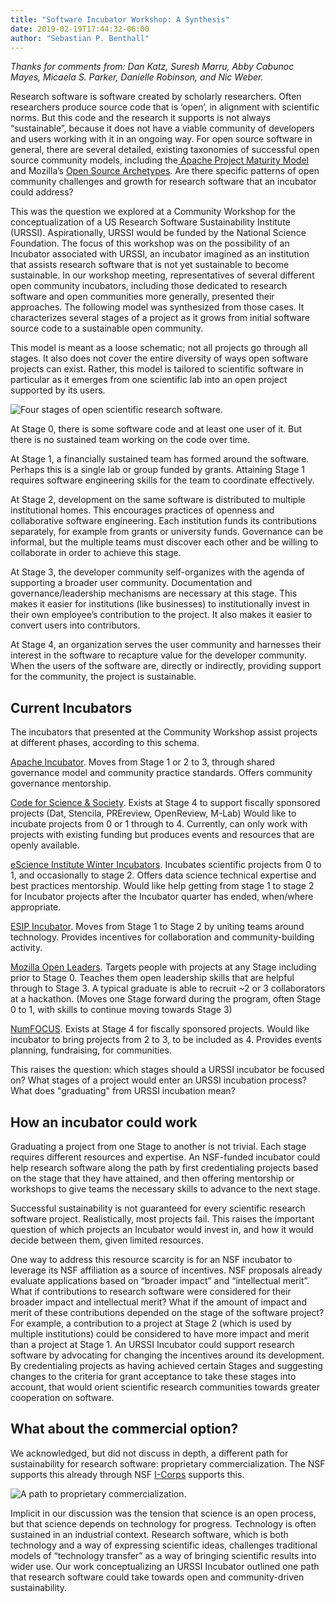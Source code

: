 ```yaml
---
title: "Software Incubator Workshop: A Synthesis"
date: 2019-02-19T17:44:32-06:00
author: "Sebastian P. Benthall"
---
```


*Thanks for comments from: Dan Katz, Suresh Marru, Abby Cabunoc Mayes, Micaela S. Parker, Danielle Robinson, and Nic Weber.*

Research software is software created by scholarly researchers. Often researchers produce source code that is ‘open’, in alignment with scientific norms. But this code and the research it supports is not always “sustainable”, because it does not have a viable community of developers and users working with it in an ongoing way. For open source software in general, there are several detailed, existing taxonomies of successful open source community models, including the[ Apache Project Maturity Model](http://community.apache.org/apache-way/apache-project-maturity-model.html) and Mozilla’s [Open Source Archetypes](https://blog.mozilla.org/wp-content/uploads/2018/05/MZOTS_OS_Archetypes_report_ext_scr.pdf). Are there specific patterns of open community challenges and growth for research software that an incubator could address?

This was the question we explored at a Community Workshop for the conceptualization of a US Research Software Sustainability Institute (URSSI). Aspirationally, URSSI would be funded by the National Science Foundation. The focus of this workshop was on the possibility of an Incubator associated with URSSI, an incubator imagined as an institution that assists research software that is not yet sustainable to become sustainable. In our workshop meeting, representatives of several different open community incubators, including those dedicated to research software and open communities more generally, presented their approaches. The following model was synthesized from those cases. It characterizes several stages of a project as it grows from initial software source code to a sustainable open community. 

This model is meant as a loose schematic; not all projects go through all stages. It also does not cover the entire diversity of ways open software projects can exist. Rather, this model is tailored to scientific software in particular as it emerges from one scientific lab into an open project supported by its users.

![Four stages of open scientific research software.](/img/URSSI-Incubator-Open-Stages.png)

At Stage 0, there is some software code and at least one user of it. But there is no sustained team working on the code over time.

At Stage 1, a financially sustained team has formed around the software. Perhaps this is a single lab or group funded by grants. Attaining Stage 1 requires software engineering skills for the team to coordinate effectively.

At Stage 2, development on the same software is distributed to multiple institutional homes. This encourages practices of openness and collaborative software engineering. Each institution funds its contributions separately, for example from grants or university funds. Governance can be informal, but the multiple teams must discover each other and be willing to collaborate in order to achieve this stage.

At Stage 3, the developer community self-organizes with the agenda of supporting a broader user community. Documentation and governance/leadership mechanisms are necessary at this stage. This makes it easier for institutions (like businesses) to institutionally invest in their own employee’s contribution to the project. It also makes it easier to convert users into contributors.

At Stage 4, an organization serves the user community and harnesses their interest in the software to recapture value for the developer community. When the users of the software are, directly or indirectly, providing support for the community, the project is sustainable.

## Current Incubators

The incubators that presented at the Community Workshop assist projects at different phases, according to this schema.

[Apache Incubator](https://incubator.apache.org/). Moves from Stage 1 or 2 to 3, through shared governance model and community practice standards. Offers community governance mentorship.

[Code for Science & Society](https://codeforscience.org/). Exists at Stage 4 to support fiscally sponsored projects (Dat, Stencila, PREreview, OpenReview, M-Lab) Would like to incubate projects from 0 or 1 through to 4. Currently, can only work with projects with existing funding but produces events and resources that are openly available.

[eScience Institute Winter Incubators](https://escience.washington.edu/tag/winter-incubator/). Incubates scientific projects from 0 to 1, and occasionally to stage 2. Offers data science technical expertise and best practices mentorship. Would like help getting from stage 1 to stage 2 for Incubator projects after the Incubator quarter has ended, when/where appropriate.

[ESIP Incubator](https://www.esipfed.org/esip-lab/funding-opportunities). Moves from Stage 1 to Stage 2 by uniting teams around technology. Provides incentives for collaboration and community-building activity.

[Mozilla Open Leaders](https://foundation.mozilla.org/en/opportunity/mozilla-open-leaders/). Targets people with projects at any Stage including prior to  Stage 0. Teaches them open leadership skills that are helpful through to Stage 3. A typical graduate is able to recruit ~2 or 3 collaborators at a hackathon. (Moves one Stage forward during the program, often Stage 0 to 1, with skills to continue moving towards Stage 3)

[NumFOCUS](https://numfocus.org/). Exists at Stage 4 for fiscally sponsored projects. Would like incubator to bring projects from 2 to 3, to be included as 4. Provides events planning, fundraising, for communities.

This raises the question: which stages should a URSSI incubator be focused on?  What stages of a project would enter an URSSI incubation process? What does "graduating" from URSSI incubation mean?

## How an incubator could work

Graduating a project from one Stage to another is not trivial. Each stage requires different resources and expertise. An NSF-funded incubator could help research software along the path by first credentialing projects based on the stage that they have attained, and then offering mentorship or workshops to give teams the necessary skills to advance to the next stage.

Successful sustainability is not guaranteed for every scientific research software project. Realistically, most projects fail. This raises the important question of which projects an Incubator would invest in, and how it would decide between them, given limited resources.

One way to address this resource scarcity is for an NSF incubator to leverage its NSF affiliation as a source of incentives. NSF proposals already evaluate applications based on “broader impact” and “intellectual merit”. What if contributions to research software were considered for their broader impact and intellectual merit? What if the amount of impact and merit of these contributions depended on the stage of the software project? For example, a contribution to a project at Stage 2 (which is used by multiple institutions) could be considered to have more impact and merit than a project at Stage 1. An URSSI Incubator could support research software by advocating for changing the incentives around its development. By credentialing projects as having achieved certain Stages and suggesting changes to the criteria for grant acceptance to take these stages into account, that would orient scientific research communities towards greater cooperation on software.

## What about the commercial option?

We acknowledged, but did not discuss in depth, a different path for sustainability for research software: proprietary commercialization. The NSF supports this already through NSF [I-Corps](https://www.nsf.gov/news/special_reports/i-corps/) supports this. 

![A path to proprietary commercialization.](/img/URSSI-Incubator-Proprietary.png)

Implicit in our discussion was the tension that science is an open process, but that science depends on technology for progress. Technology is often sustained in an industrial context. Research software, which is both technology and a way of expressing scientific ideas, challenges traditional models of “technology transfer” as a way of bringing scientific results into wider use. Our work conceptualizing an URSSI Incubator outlined one path that research software could take towards open and community-driven sustainability.
